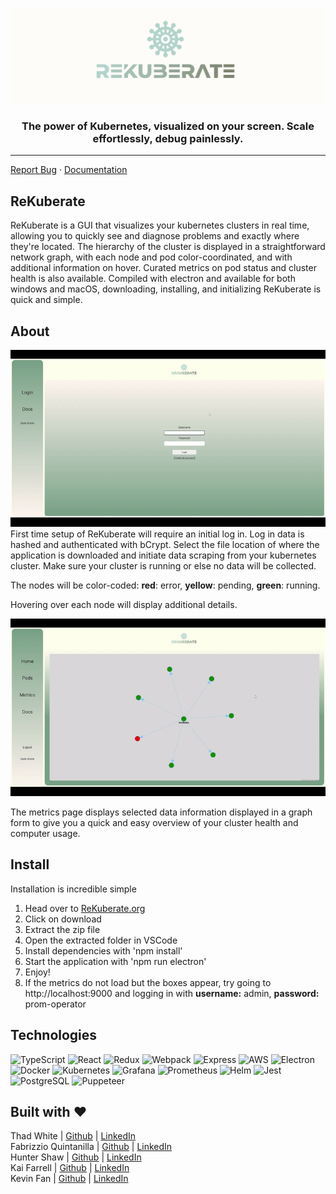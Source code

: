 [![Untitled (1000 × 300 px)](https://raw.githubusercontent.com/oslabs-beta/ReKuberate/dev/assets/ReKuberate.png)](https://rekuberate.org)

<div align='center'>

### The power of Kubernetes, visualized on your screen. Scale effortlessly, debug painlessly.

<hr>

</div>
<a href="https://github.com/open-source-labs/ReKuberate/issues">Report Bug</a>
·
<a href="https://rekuberate.org">Documentation</a>

## ReKuberate

ReKuberate is a GUI that visualizes your kubernetes clusters in real time, allowing you to quickly see and diagnose problems and exactly where they're located. The hierarchy of the cluster is displayed in a straightforward network graph, with each node and pod color-coordinated, and with additional information on hover. Curated metrics on pod status and cluster health is also available. Compiled with electron and available for both windows and macOS, downloading, installing, and initializing ReKuberate is quick and simple.

## About

<img src='assets/login.gif'>
First time setup of ReKuberate will require an initial log in. Log in data is hashed and authenticated with bCrypt. Select the file location of where the application is downloaded and initiate data scraping from your kubernetes cluster. Make sure your cluster is running or else no data will be collected.

The nodes will be color-coded: **red**: error, **yellow**: pending, **green**: running.

Hovering over each node will display additional details.

<img src='assets/metrics.gif'>

The metrics page displays selected data information displayed in a graph form to give you a quick and easy overview of your cluster health and computer usage.

## Install

Installation is incredible simple

1. Head over to <a href="https://rekuberate.org">ReKuberate.org</a>
2. Click on download
3. Extract the zip file
4. Open the extracted folder in VSCode
5. Install dependencies with 'npm install'
6. Start the application with 'npm run electron'
7. Enjoy!
8. If the metrics do not load but the boxes appear, try going to http://localhost:9000 and logging in with **username:** admin, **password:** prom-operator

## Technologies

![TypeScript](https://img.shields.io/badge/TypeScript-007ACC?style=for-the-badge&logo=typescript&logoColor=white)
![React](https://img.shields.io/badge/-react-61DAFB?style=for-the-badge&logo=react&logoColor=white)
![Redux](https://img.shields.io/badge/-Redux-764ABC?style=for-the-badge&logo=react&logoColor=white)
![Webpack](https://img.shields.io/badge/Webpack-2CA5E0?style=for-the-badge&logo=webpack&logoColor=white)
![Express](https://img.shields.io/badge/Express-000000?style=for-the-badge&logo=express&logoColor=white)
![AWS](https://img.shields.io/badge/Amazon_EC2-white?style=for-the-badge&logo=amazon-ec2&logoColor=orange)
![Electron](https://img.shields.io/badge/Electron-2B2E3A?style=for-the-badge&logo=electron&logoColor=9FEAF9)
![Docker](https://img.shields.io/badge/Docker-2CA5E0?style=for-the-badge&logo=docker&logoColor=white)
![Kubernetes](https://img.shields.io/badge/kubernetes-326ce5.svg?&style=for-the-badge&logo=kubernetes&logoColor=white)
![Grafana](https://img.shields.io/badge/Grafana-F2F4F9?style=for-the-badge&logo=grafana&logoColor=orange&labelColor=F2F4F9)
![Prometheus](https://img.shields.io/badge/Prometheus-000000?style=for-the-badge&logo=prometheus&labelColor=000000)
![Helm](https://img.shields.io/badge/Helm-0F1689?style=for-the-badge&logo=Helm&labelColor=0F1689)
![Jest](https://img.shields.io/badge/jest-C21325?style=for-the-badge&logo=jest&logoColor=white)
![PostgreSQL](https://img.shields.io/badge/postgresql-31648C?style=for-the-badge&logo=postgresql&logoColor=white)
![Puppeteer](https://img.shields.io/badge/puppeteer-white?style=for-the-badge&logo=puppeteer&logoColor=01D8A2)

## Built with ♥

Thad White | <a href='https://github.com/thadd225'>Github</a> | <a href='https://www.linkedin.com/in/thad-white/'>LinkedIn</a><br>
Fabrizzio Quintanilla | <a href='https://github.com/Fab3005'>Github</a> | <a href='https://www.linkedin.com/in/fabrizzio-quintanilla-b58388244/'>LinkedIn</a><br>
Hunter Shaw | <a href='https://github.com/HShaw215'>Github</a> | <a href='https://www.linkedin.com/in/hunter-shaw-39430a181/'>LinkedIn</a><br>
Kai Farrell | <a href='https://github.com/farrellkai'>Github</a> | <a href='https://www.linkedin.com/in/kaifarrell/'>LinkedIn</a><br>
Kevin Fan | <a href='https://github.com/kfan1'>Github</a> | <a href='https://www.linkedin.com/in/kfan1/'>LinkedIn</a><br>
